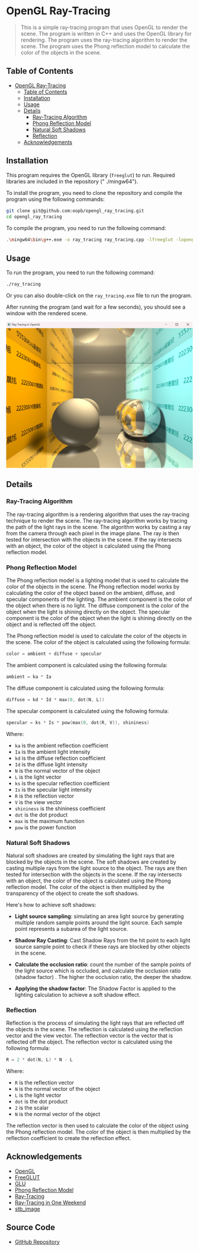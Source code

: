 # OpenGL Ray-Tracing

> This is a simple ray-tracing program that uses OpenGL to render the scene. The program is written in C++ and uses the
> OpenGL library for rendering. The program uses the ray-tracing algorithm to render the scene. The program uses the
> Phong reflection model to calculate the color of the objects in the scene.

## Table of Contents

- [OpenGL Ray-Tracing](#opengl-ray-tracing)
    - [Table of Contents](#table-of-contents)
    - [Installation](#installation)
    - [Usage](#usage)
    - [Details](#details)
        - [Ray-Tracing Algorithm](#ray-tracing-algorithm)
        - [Phong Reflection Model](#phong-reflection-model)
        - [Natural Soft Shadows](#natural-soft-shadows)
        - [Reflection](#reflection)
    - [Acknowledgements](#acknowledgements)

## Installation

This program requires the OpenGL library (`freeglut`) to run. Required libraries are included in the repository ("
./mingw64").

To install the program, you need to clone the repository and compile the program using the following commands:

```bash
git clone git@github.com:oopb/opengl_ray_tracing.git
cd opengl_ray_tracing
```

To compile the program, you need to run the following command:

```bash
.\mingw64\bin\g++.exe -o ray_tracing ray_tracing.cpp -lfreeglut -lopengl32 -lglu32
```

## Usage

To run the program, you need to run the following command:

```bash
./ray_tracing
```

Or you can also double-click on the `ray_tracing.exe` file to run the program.

After running the program (and wait for a few seconds), you should see a window with the rendered scene.

![effect.png](.\effect.png)

## Details

### Ray-Tracing Algorithm

The ray-tracing algorithm is a rendering algorithm that uses the ray-tracing technique to render the scene. The
ray-tracing algorithm works by tracing the path of the light rays in the scene. The algorithm works by casting a ray
from the camera through each pixel in the image plane. The ray is then tested for intersection with the objects in the
scene. If the ray intersects with an object, the color of the object is calculated using the Phong reflection model.

### Phong Reflection Model

The Phong reflection model is a lighting model that is used to calculate the color of the objects in the scene. The
Phong reflection model works by calculating the color of the object based on the ambient, diffuse, and specular
components of the lighting. The ambient component is the color of the object when there is no light. The diffuse
component is the color of the object when the light is shining directly on the object. The specular component is
the color of the object when the light is shining directly on the object and is reflected off the object.

The Phong reflection model is used to calculate the color of the objects in the scene. The color of the object is
calculated using the following formula:

```cpp
color = ambient + diffuse + specular
```

The ambient component is calculated using the following formula:

```cpp
ambient = ka * Ia
```

The diffuse component is calculated using the following formula:

```cpp
diffuse = kd * Id * max(0, dot(N, L))
```

The specular component is calculated using the following formula:

```cpp
specular = ks * Is * pow(max(0, dot(R, V)), shininess)
```

Where:

- `ka` is the ambient reflection coefficient
- `Ia` is the ambient light intensity
- `kd` is the diffuse reflection coefficient
- `Id` is the diffuse light intensity
- `N` is the normal vector of the object
- `L` is the light vector
- `ks` is the specular reflection coefficient
- `Is` is the specular light intensity
- `R` is the reflection vector
- `V` is the view vector
- `shininess` is the shininess coefficient
- `dot` is the dot product
- `max` is the maximum function
- `pow` is the power function

### Natural Soft Shadows

Natural soft shadows are created by simulating the light rays that are blocked by the objects in the scene. The soft
shadows are created by casting multiple rays from the light source to the object. The rays are then tested for
intersection with the objects in the scene. If the ray intersects with an object, the color of the object is calculated
using the Phong reflection model. The color of the object is then multiplied by the transparency of the object to create
the soft shadows.

Here's how to achieve soft shadows:

- **Light source sampling**: simulating an area light source by generating multiple random sample points around the
  light source. Each sample point represents a subarea of the light source.

- **Shadow Ray Casting**: Cast Shadow Rays from the hit point to each light source sample point to check if these rays
  are blocked by other objects in the scene.

- **Calculate the occlusion ratio**: count the number of the sample points of the light source which is occluded, and
  calculate the occlusion ratio (shadow factor) . The higher the occlusion ratio, the deeper the shadow.

- **Applying the shadow factor**: The Shadow Factor is applied to the lighting calculation to achieve a soft shadow
  effect.

### Reflection

Reflection is the process of simulating the light rays that are reflected off the objects in the scene. The reflection
is calculated using the reflection vector and the view vector. The reflection vector is the vector that is reflected off
the object. The reflection vector is calculated using the following formula:

```cpp
R = 2 * dot(N, L) * N - L
```

Where:

- `R` is the reflection vector
- `N` is the normal vector of the object
- `L` is the light vector
- `dot` is the dot product
- `2` is the scalar
- `N` is the normal vector of the object

The reflection vector is then used to calculate the color of the object using the Phong reflection model. The color of
the object is then multiplied by the reflection coefficient to create the reflection effect.

## Acknowledgements

- [OpenGL](https://www.opengl.org/)
- [FreeGLUT](http://freeglut.sourceforge.net/)
- [GLU](https://www.opengl.org/resources/libraries/glut/spec3/node80.html)
- [Phong Reflection Model](https://en.wikipedia.org/wiki/Phong_reflection_model)
- [Ray-Tracing](https://en.wikipedia.org/wiki/Ray_tracing_(graphics))
- [Ray-Tracing in One Weekend](https://raytracing.github.io/books/RayTracingInOneWeekend.html)
- [stb_image](https://github.com/nothings/stb/blob/master/stb_image.h)

## Source Code

- [GitHub Repository](https://github.com/oopb/opengl_ray_tracing)
